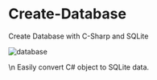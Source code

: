 # Create-Database
Create Database with C-Sharp and SQLite

![database](https://user-images.githubusercontent.com/41699132/147491856-90e0df4a-8117-4e4f-8fcf-92b98fbf1c81.png)

\n
Easily convert C# object to SQLite data.
